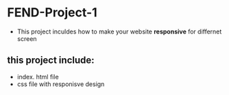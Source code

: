 # FEND-Project-1
- This project inculdes how to make your website **responsive** for differnet screen 

## this project include:
- index. html file
- css file with responisve design 

